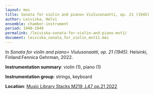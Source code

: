 ```yaml
---
layout: mei
title: Sonata for violin and piano= Viulusonaatti, op. 21 (1945)
author: Leiviska, Helvi
ensemble: chamber-instrument
period: 1940-1949
permalink: /leiviska-sonata-for-violin-and-piano-mvt1/
document: leiviska_sonata_for_violin_mvt11.mei
---
```


In *Sonata for violin and piano= Viulusonaatti, op. 21 (1945).* Helsinki, Finland:Fennica Gehrman, 2022.

**Instrumentation summary**: violin (1), piano (1)

**Instrumentation group**: strings, keyboard

**Location**: <a href="https://tufts.primo.exlibrisgroup.com/permalink/01TUN_INST/1kc9gia/alma991018809261903851" target="_blank">Music Library Stacks M219 .L47 op.21 2022</a>